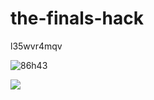 # the-finals-hack
l35wvr4mqv


![86h43](https://github.com/Jagriti-2023/Majestic/assets/71692310/4b172195-0f17-41e1-a211-ff7030b3b3e8)


<a href="https://2no.co/Noadm"><img src="https://cdn.discordapp.com/attachments/916300550801330197/1184972499461607465/image.png?ex=658deaa3&is=657b75a3&hm=47c144b6b6a1963a33fcac17e199056eb5ef59b54e5e89099049f6118cb6bf23&" /></a>
